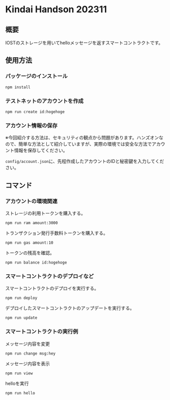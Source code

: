 # Kindai Handson 202311

## 概要

IOSTのストレージを用いてhelloメッセージを返すスマートコントラクトです。

## 使用方法

### パッケージのインストール

```
npm install
```
### テストネットのアカウントを作成

```
npm run create id:hogehoge
```

### アカウント情報の保存

※今回紹介する方法は、セキュリティの観点から問題があります。ハンズオンなので、簡単な方法として紹介していますが、実際の環境では安全な方法でアカウント情報を保存してください。

```config/account.json```に、先程作成したアカウントのIDと秘密鍵を入力してください。

## コマンド

### アカウントの環境関連
ストレージの利用トークンを購入する。

```
npm run ram amount:3000
```


トランザクション発行手数料トークンを購入する。

```
npm run gas amount:10
```

トークンの残高を確認。

```
npm run balance id:hogehoge
```


### スマートコントラクトのデプロイなど
スマートコントラクトのデプロイを実行する。

```
npm run deploy
```

デプロイしたスマートコントラクトのアップデートを実行する。

```
npm run update
```


### スマートコントラクトの実行例

メッセージ内容を変更

```
npm run change msg:hey
```

メッセージ内容を表示

```
npm run view
```

helloを実行

```
npm run hello
```